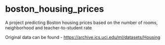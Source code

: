 # boston_housing_prices

A project predicting Boston housing prices based on the number of rooms, neighborhood and teacher-to-student rate

Original data can be found - https://archive.ics.uci.edu/ml/datasets/Housing
